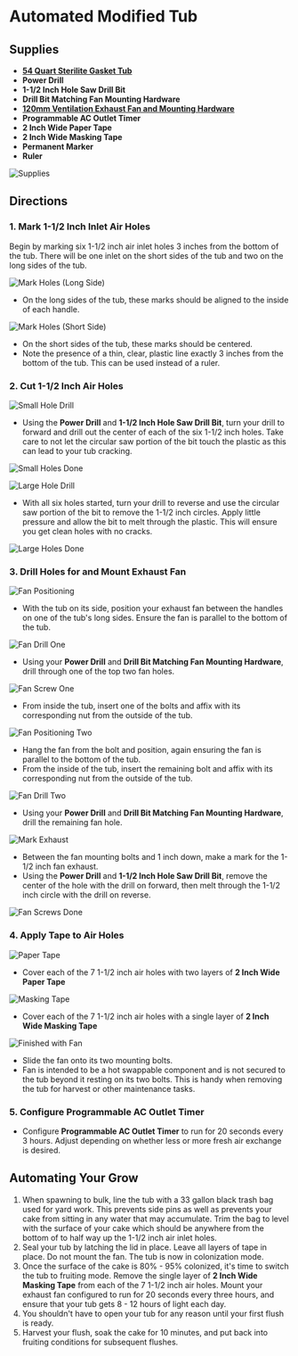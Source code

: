 # Automated Modified Tub

## Supplies
- [**54 Quart Sterilite Gasket Tub**](https://www.walmart.com/ip/Sterilite-54-Quart-Clear-Gasket-Box-with-Blue-Latches-Gasket/39922428)
- **Power Drill**
- **1-1/2 Inch Hole Saw Drill Bit**
- **Drill Bit Matching Fan Mounting Hardware**
- [**120mm Ventilation Exhaust Fan and Mounting Hardware**](https://www.amazon.com/gp/product/B009OWVUJ0/ref=ppx_yo_dt_b_search_asin_title?ie=UTF8&th=1)
- **Programmable AC Outlet Timer**
- **2 Inch Wide Paper Tape**
- **2 Inch Wide Masking Tape**
- **Permanent Marker**
- **Ruler**

![Supplies](images/automated-modified-tub-images/0_supplies.png)

## Directions

### 1. Mark 1-1/2 Inch Inlet Air Holes
Begin by marking six 1-1/2 inch air inlet holes 3 inches from the bottom of the tub. There will be one inlet on the short sides of the tub and two on the long sides of the tub.

![Mark Holes (Long Side)](images/automated-modified-tub-images/1_mark_hole_front.png)
- On the long sides of the tub, these marks should be aligned to the inside of each handle.

![Mark Holes (Short Side)](images/automated-modified-tub-images/1_mark_hole_side.png)
- On the short sides of the tub, these marks should be centered.
- Note the presence of a thin, clear, plastic line exactly 3 inches from the bottom of the tub. This can be used instead of a ruler.

### 2. Cut 1-1/2 Inch Air Holes

![Small Hole Drill](images/automated-modified-tub-images/2_small_hole_drill.png)
- Using the **Power Drill** and **1-1/2 Inch Hole Saw Drill Bit**, turn your drill to forward and drill out the center of each of the six 1-1/2 inch holes. Take care to not let the circular saw portion of the bit touch the plastic as this can lead to your tub cracking.

![Small Holes Done](images/automated-modified-tub-images/2_small_holes_done.png)

![Large Hole Drill](images/automated-modified-tub-images/2_large_hole_drill.png)
- With all six holes started, turn your drill to reverse and use the circular saw portion of the bit to remove the 1-1/2 inch circles. Apply little pressure and allow the bit to melt through the plastic. This will ensure you get clean holes with no cracks.

![Large Holes Done](images/automated-modified-tub-images/2_large_holes_done.png)

### 3. Drill Holes for and Mount Exhaust Fan

![Fan Positioning](images/automated-modified-tub-images/3_fan_drill_positioning.png)
- With the tub on its side, position your exhaust fan between the handles on one of the tub's long sides. Ensure the fan is parallel to the bottom of the tub.

![Fan Drill One](images/automated-modified-tub-images/3_fan_drill_one.png)
- Using your **Power Drill** and **Drill Bit Matching Fan Mounting Hardware**, drill through one of the top two fan holes.

![Fan Screw One](images/automated-modified-tub-images/3_fan_screw_one.png)
- From inside the tub, insert one of the bolts and affix with its corresponding nut from the outside of the tub.

![Fan Positioning Two](images/automated-modified-tub-images/3_fan_drill_positioning_two.png)
- Hang the fan from the bolt and position, again ensuring the fan is parallel to the bottom of the tub.
- From the inside of the tub, insert the remaining bolt and affix with its corresponding nut from the outside of the tub.

![Fan Drill Two](images/automated-modified-tub-images/3_fan_drill_two.png)
- Using your **Power Drill** and **Drill Bit Matching Fan Mounting Hardware**, drill the remaining fan hole.

![Mark Exhaust](images/automated-modified-tub-images/3_mark_exhaust_outlet.png)
- Between the fan mounting bolts and 1 inch down, make a mark for the 1-1/2 inch fan exhaust.
- Using the **Power Drill** and **1-1/2 Inch Hole Saw Drill Bit**, remove the center of the hole with the drill on forward, then melt through the 1-1/2 inch circle with the drill on reverse.

![Fan Screws Done](images/automated-modified-tub-images/3_fan_screws_done.png)

### 4. Apply Tape to Air Holes

![Paper Tape](images/automated-modified-tub-images/4_paper_tape_finished.png)
- Cover each of the 7 1-1/2 inch air holes with two layers of **2 Inch Wide Paper Tape**

![Masking Tape](images/automated-modified-tub-images/4_masking_tape_finished.png)
- Cover each of the 7 1-1/2 inch air holes with a single layer of **2 Inch Wide Masking Tape**

![Finished with Fan](images/automated-modified-tub-images/4_finished_fan.png)
- Slide the fan onto its two mounting bolts.
- Fan is intended to be a hot swappable component and is not secured to the tub beyond it resting on its two bolts. This is handy when removing the tub for harvest or other maintenance tasks.

### 5. Configure Programmable AC Outlet Timer
- Configure **Programmable AC Outlet Timer** to run for 20 seconds every 3 hours. Adjust depending on whether less or more fresh air exchange is desired.

## Automating Your Grow

1. When spawning to bulk, line the tub with a 33 gallon black trash bag used for yard work. This prevents side pins as well as prevents your cake from sitting in any water that may accumulate. Trim the bag to level with the surface of your cake which should be anywhere from the bottom of to half way up the 1-1/2 inch air inlet holes.
2. Seal your tub by latching the lid in place. Leave all layers of tape in place. Do not mount the fan. The tub is now in colonization mode.
3. Once the surface of the cake is 80% - 95% colonized, it's time to switch the tub to fruiting mode. Remove the single layer of **2 Inch Wide Masking Tape** from each of the 7 1-1/2 inch air holes. Mount your exhaust fan configured to run for 20 seconds every three hours, and ensure that your tub gets 8 - 12 hours of light each day.
4. You shouldn't have to open your tub for any reason until your first flush is ready.
5. Harvest your flush, soak the cake for 10 minutes, and put back into fruiting conditions for subsequent flushes.
